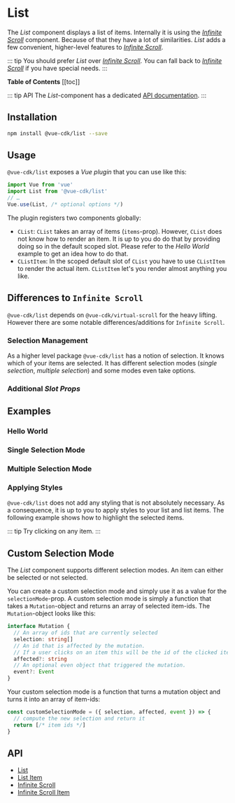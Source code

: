 # List
The *List* component displays a list of items. Internally it is using the *[Infinite Scroll](../infinite-scroll/)* component. Because of that they have a lot of similarities. *List* adds a few convenient, higher-level features to *[Infinite Scroll](../infinite-scroll/)*.


::: tip
You should prefer *List* over *[Infinite Scroll](../infinite-scroll/)*. You can fall back to *[Infinite Scroll](../infinite-scroll/)* if you have special needs.
:::

**Table of Contents**
[[toc]]

::: tip API
The *List*-component has a dedicated [API documentation](./../../api/list).
:::

## Installation
``` sh
npm install @vue-cdk/list --save
```

## Usage
`@vue-cdk/list` exposes a *Vue plugin* that you can use like this:

```js
import Vue from 'vue'
import List from '@vue-cdk/list'
// …
Vue.use(List, /* optional options */)
```

The plugin registers two components globally:

- `CList`: `CList` takes an array of items (`items`-prop). However, `CList` does not know how to render an item. It is up to you do do that by providing doing so in the default scoped slot. Please refer to the *Hello World* example to get an idea how to do that.
- `CListItem`: In the scoped default slot of `CList` you have to use `CListItem` to render the actual item. `CListItem` let's you render almost anything you like.

## Differences to `Infinite Scroll`
`@vue-cdk/list` depends on `@vue-cdk/virtual-scroll` for the heavy lifting. However there are some notable differences/additions for `Infinite Scroll`.

### Selection Management
As a higher level package `@vue-cdk/list` has a notion of selection. It knows which of your items are selected. It has different selection modes (*single selection*, *multiple selection*) and some modes even take options.

### Additional *Slot Props*

## Examples

### Hello World
<Demo for="list/default" />

### Single Selection Mode
<Demo for="list/selection-single" />

### Multiple Selection Mode
<Demo for="list/selection-multiple" />

### Applying Styles
`@vue-cdk/list` does not add any styling that is not absolutely necessary. As a consequence, it is up to you to apply styles to your list and list items. The following example shows how to highlight the selected items.

::: tip
Try clicking on any item.
:::

<Demo for="list/selection-multiple-styled" />

## Custom Selection Mode
The *List* component supports different selection modes. An item can either be selected or not selected.

You can create a custom selection mode and simply use it as a value for the `selectionMode`-prop. A custom selection mode is simply a function that takes a `Mutation`-object and returns an array of selected item-ids. The `Mutation`-object looks like this:

```ts
interface Mutation {
  // An array of ids that are currently selected
  selection: string[]
  // An id that is affected by the mutation.
  // If a user clicks on an item this will be the id of the clicked item.
  affected?: string
  // An optional even object that triggered the mutation.
  event?: Event
}
```

Your custom selection mode is a function that turns a mutation object and turns it into an array of item-ids:

```js
const customSelectionMode = ({ selection, affected, event }) => {
  // compute the new selection and return it
  return [/* item ids */]
}
```

## API
- [List](./../../api/list)
- [List Item](./../../api/list-item)
- [Infinite Scroll](./../../api/infinite-scroll)
- [Infinite Scroll Item](./../../api/infinite-scroll-item)
